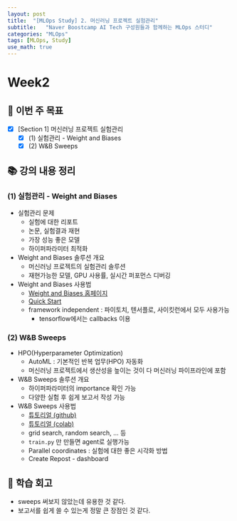 ```yaml
---
layout: post
title:  "[MLOps Study] 2. 머신러닝 프로젝트 실험관리"
subtitle:   "Naver Boostcamp AI Tech 구성원들과 함께하는 MLOps 스터디"
categories: "MLOps"
tags: [MLOps, Study]
use_math: true
---
```


# Week2

## 📝 이번 주 목표

- [x] [Section 1] 머신러닝 프로젝트 실험관리
  - [x] (1) 실험관리 - Weight and Biases
  - [x] (2) W&B Sweeps

## 📚 강의 내용 정리

### (1) 실험관리 - Weight and Biases

* 실험관리 문제
  * 실험에 대한 리포트
  * 논문, 실험결과 재현
  * 가장 성능 좋은 모델
  * 하이퍼파라미터 최적화
* Weight and Biases 솔루션 개요
  * 머신러닝 프로젝트의 실험관리 솔루션
  * 재현가능한 모델, GPU 사용률, 실시간 퍼포먼스 디버깅
* Weight and Biases 사용법
  * [Weight and Biases 홈페이지](https://wandb.ai/)
  * [Quick Start](https://colab.research.google.com/github/wandb/examples/blob/master/colabs/intro/Intro_to_Weights_%26_Biases.ipynb)
  * framework independent : 파이토치, 텐서플로, 사이킷런에서 모두 사용가능
    * tensorflow에서는 callbacks 이용

### (2) W&B Sweeps

* HPO(Hyperparameter Optimization)
  * AutoML : 기본적인 반복 업무(HPO) 자동화
  * 머신러닝 프로젝트에서 생산성을 높이는 것이 다 머신러닝 파이프라인에 포함
* W&B Sweeps 솔루션 개요
  * 하이퍼파라미터의 importance 확인 가능
  * 다양한 실험 후 쉽게 보고서 작성 가능
* W&B Sweeps 사용법
  * [튜토리얼 (github)](https://github.com/wandb/examples/blob/master/examples/wandb-sweeps/sweeps-python/notebook.ipynb)
  * [튜토리얼 (colab)](https://colab.research.google.com/github/wandb/examples/blob/master/examples/wandb-sweeps/sweeps-python/notebook.ipynb)
  * grid search, random search, ... 등
  * `train.py` 만 만들면 agent로 실행가능
  * Parallel coordinates : 실험에 대한 좋은 시각화 방법
  * Create Repost - dashboard

## 🚀 학습 회고

* sweeps 써보지 않았는데 유용한 것 같다.
* 보고서를 쉽게 쓸 수 있는게 정말 큰 장점인 것 같다.
